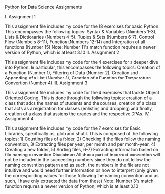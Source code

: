 Python for Data Science Assignments

I. Assignment 1

This assignment file includes my code for the 18 exercises for basic Python. This encompasses the following topics: Syntax & Variables (Numbers 1-3), Lists & Dictionaries (Numbers 4-5), Tuples & Sets (Numbers 6-7), Control Flow (Numbers 8-11), Function (Numbers 12-14) and Integration of all functions (Number 15)
Note: Number 11's match function requires a newer version of Python, which is at least 3.10
II. Assignment 2

This assignment file includes my code for the 4 exercises for a deeper dive into Python. In particular, this encompasses the following topics: Creation of a Function (Number 1), Filtering of Data (Number 2), Creation and Appending of a List (Number 3), Creation of a Function for Temperature Convertion (Number 4)
III. Assignment 3

This assignment file includes my code for the 4 exercises that tackle Object Oriented Coding. This is done through the following topics: creation of a class that adds the names of students and the courses, creation of a class that acts as a registration for classes (enlisting and dropping) and finally, creation of a class that assigns the grades and the respective GPAs.
IV. Assignment 4

This assignment file includes my code for the 7 exercises for Basic Libraries, specifically os, glob and shutil. This is composed of the following topics: 1) Counting files of a folder, 2) Checking if the files follow the naming convention, 3) Extracting files per year, per month and per month-year, 4) Creating a new folder, 5) Sorting files, 6-7) Extracting information based on file naming convention
Disclaimer: All those part of incorrect convention will not be included in the succeeding numbers since they do not follow the naming convention pattern and as such, the numbers in the file are not intuitive and would need further information on how to interpret (only given the corresponding values for those following the naming convention and as such, I have only extracted the data from these)
Note: Number 3's match function requires a newer version of Python, which is at least 3.10